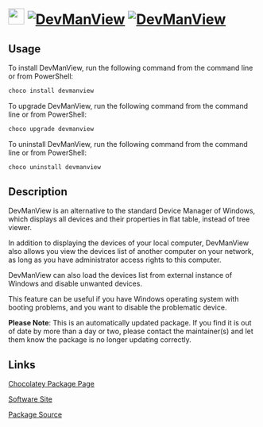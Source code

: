 ﻿# <img src="https://cdn.jsdelivr.net/gh/mkevenaar/chocolatey-packages@e1d9a5ea9725b2f50f96ef7550d6537ea4450768/icons/devmanview.png" width="32" height="32"/> [![DevManView](https://img.shields.io/chocolatey/v/devmanview.svg?label=DevManView)](https://community.chocolatey.org/packages/devmanview) [![DevManView](https://img.shields.io/chocolatey/dt/devmanview.svg)](https://community.chocolatey.org/packages/devmanview)

## Usage

To install DevManView, run the following command from the command line or from PowerShell:

```powershell
choco install devmanview
```

To upgrade DevManView, run the following command from the command line or from PowerShell:

```powershell
choco upgrade devmanview
```

To uninstall DevManView, run the following command from the command line or from PowerShell:

```powershell
choco uninstall devmanview
```

## Description

DevManView is an alternative to the standard Device Manager of Windows, which displays all devices and their properties in flat table, instead of tree viewer.

In addition to displaying the devices of your local computer, DevManView also allows you view the devices list of another computer on your network, as long as you have administrator access rights to this computer.

DevManView can also load the devices list from external instance of Windows and disable unwanted devices.

This feature can be useful if you have Windows operating system with booting problems, and you want to disable the problematic device.

**Please Note**: This is an automatically updated package. If you find it is
out of date by more than a day or two, please contact the maintainer(s) and
let them know the package is no longer updating correctly.


## Links

[Chocolatey Package Page](https://community.chocolatey.org/packages/devmanview)

[Software Site](http://www.nirsoft.net/utils/device_manager_view.html)

[Package Source](https://github.com/mkevenaar/chocolatey-packages/tree/master/automatic/devmanview)

